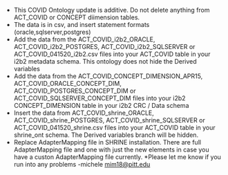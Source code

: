* This COVID Ontology update is additive. Do not delete anything from ACT_COVID or CONCEPT diimension tables.
* The data is in csv, and insert statement formats (oracle,sqlserver,postgres)
* Add the data from the ACT_COVID_i2b2_ORACLE, ACT_COVID_i2b2_POSTGRES,  ACT_COVID_i2b2_SQLSERVER or ACT_COVID_041520_i2b2.csv files into your ACT_COVID table in your i2b2 metadata schema. This ontology does not hide the Derived variables 
* Add the data from the ACT_COVID_CONCEPT_DIMENSION_APR15, ACT_COVID_ORACLE_CONCEPT_DIM, ACT_COVID_POSTGRES_CONCEPT_DIM or ACT_COVID_SQLSERVER_CONCEPT_DIM files into your i2b2 CONCEPT_DIMENSION table in your i2b2 CRC / Data schema
* Insert the data from ACT_COVID_shrine_ORACLE, ACT_COVID_shrine_POSTGRES,  ACT_COVID_shrine_SQLSERVER or ACT_COVID_041520_shrine.csv files into your ACT_COVID table in your shrine_ont schema. The Derived variables branch will be hidden.
* Replace AdapterMapping file in SHRINE installation. There are full AdapterMapping file and one with just the new elements in case you have a custon AdapterMapping file currently.
*Please let me know if you run into any problems -michele mim18@pitt.edu

